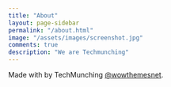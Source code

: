```yaml
---
title: "About"
layout: page-sidebar
permalink: "/about.html"
image: "/assets/images/screenshot.jpg"
comments: true
description: "We are Techmunching"
---
```

Made with <i class="fa fa-heart text-danger"></i> by TechMunching [@wowthemesnet](https://www.wowthemes.net/category/free-themes-templates/).
